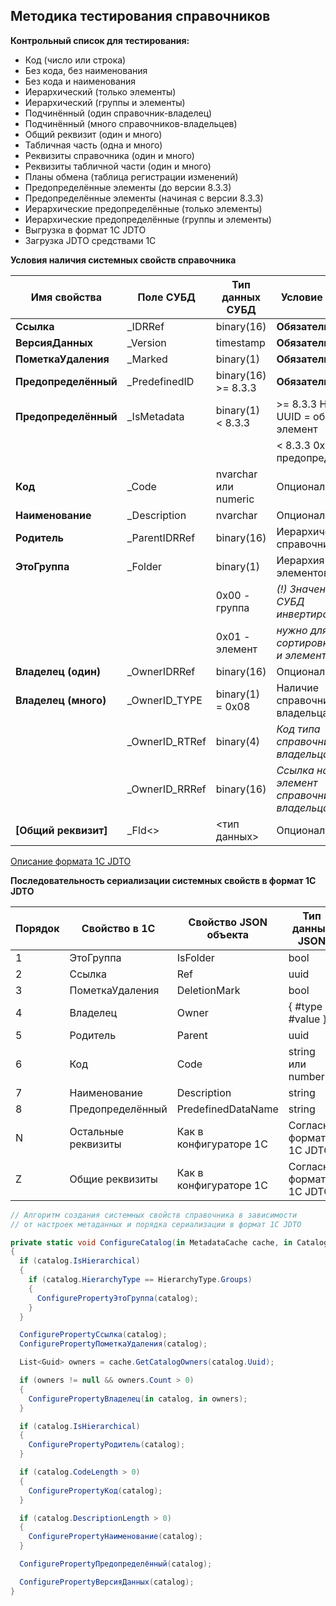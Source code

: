 ## Методика тестирования справочников

**Контрольный список для тестирования:**
- Код (число или строка)
- Без кода, без наименования
- Без кода и наименования
- Иерархический (только элементы)
- Иерархический (группы и элементы)
- Подчинённый (один справочник-владелец)
- Подчинённый (много справочников-владельцев)
- Общий реквизит (один и много)
- Табличная часть (одна и много)
- Реквизиты справочника (один и много)
- Реквизиты табличной части (один и много)
- Планы обмена (таблица регистрации изменений)
- Предопределённые элементы (до версии 8.3.3)
- Предопределённые элементы (начиная с версии 8.3.3)
- Иерархические предопределённые (только элементы)
- Иерархические предопределённые (группы и элементы)
- Выгрузка в формат 1С JDTO
- Загрузка JDTO средствами 1С

**Условия наличия системных свойств справочника**

| **Имя свойства**     | **Поле СУБД**  | **Тип данных СУБД**  | **Условие наличия**                       |
|----------------------|----------------|----------------------|-------------------------------------------|
| **Ссылка**           | _IDRRef        | binary(16)           | **Обязательно**                           |
| **ВерсияДанных**     | _Version       | timestamp            | **Обязательно**                           |
| **ПометкаУдаления**  | _Marked        | binary(1)            | **Обязательно**                           |
| **Предопределённый** | _PredefinedID  | binary(16) >= 8.3.3  | **Обязательно**                           |
| **Предопределённый** | _IsMetadata    | binary(1)   < 8.3.3  | >= 8.3.3 Нулевой UUID = обычный элемент   |
|                      |                |                      |  < 8.3.3 0x01 = предопределённый          |
| **Код**              | _Code          | nvarchar или numeric | Опционально                               |
| **Наименование**     | _Description   | nvarchar             | Опционально                               |
| **Родитель**         | _ParentIDRRef  | binary(16)           | Иерархический справочник                  |
| **ЭтоГруппа**        | _Folder        | binary(1)            | Иерархия групп и элементов                |
|                      |                | 0x00 - группа        | *(!) Значение в СУБД инвертировано:*      |
|                      |                | 0x01 - элемент       | *нужно для сортировки групп и элементов*  |
| **Владелец (один)**  | _OwnerIDRRef   | binary(16)           | Опционально                               |
| **Владелец (много)** | _OwnerID_TYPE  | binary(1) = 0x08     | Наличие справочника-владельца             |
|                      | _OwnerID_RTRef | binary(4)            | *Код типа справочника-владельца*          |
|                      | _OwnerID_RRRef | binary(16)           | *Ссылка на элемент справочника-владельца* |
| **[Общий реквизит]** | _Fld<<NN>>     | <тип данных>         | Опционально                               |

[Описание формата 1С JDTO](https://infostart.ru/1c/articles/1481155/)

**Последовательность сериализации системных свойств в формат 1С JDTO**

| **Порядок** | **Свойство в 1С**   | **Свойство JSON объекта** | **Тип данных JSON**      |
|-------------|---------------------|---------------------------|--------------------------|
| 1           | ЭтоГруппа           | IsFolder                  | bool                     |
| 2           | Ссылка              | Ref                       | uuid                     |
| 3           | ПометкаУдаления     | DeletionMark              | bool                     |
| 4           | Владелец            | Owner                     | { #type + #value }       |
| 5           | Родитель            | Parent                    | uuid                     |
| 6           | Код                 | Code                      | string или number        |
| 7           | Наименование        | Description               | string                   |
| 8           | Предопределённый    | PredefinedDataName        | string                   |
| N           | Остальные реквизиты | Как в конфигураторе 1С    | Согласно формату 1С JDTO |
| Z           | Общие реквизиты     | Как в конфигураторе 1С    | Согласно формату 1С JDTO |

```C#
// Алгоритм создания системных свойств справочника в зависимости
// от настроек метаданных и порядка сериализации в формат 1С JDTO

private static void ConfigureCatalog(in MetadataCache cache, in Catalog catalog)
{
  if (catalog.IsHierarchical)
  {
    if (catalog.HierarchyType == HierarchyType.Groups)
    {
      ConfigurePropertyЭтоГруппа(catalog);
    }
  }

  ConfigurePropertyСсылка(catalog);
  ConfigurePropertyПометкаУдаления(catalog);

  List<Guid> owners = cache.GetCatalogOwners(catalog.Uuid);

  if (owners != null && owners.Count > 0)
  {
    ConfigurePropertyВладелец(in catalog, in owners);
  }

  if (catalog.IsHierarchical)
  {
    ConfigurePropertyРодитель(catalog);
  }

  if (catalog.CodeLength > 0)
  {
    ConfigurePropertyКод(catalog);
  }

  if (catalog.DescriptionLength > 0)
  {
    ConfigurePropertyНаименование(catalog);
  }

  ConfigurePropertyПредопределённый(catalog);

  ConfigurePropertyВерсияДанных(catalog);
}
```